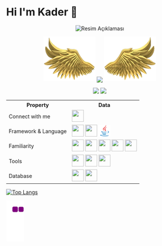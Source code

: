 # Hi I'm Kader 👋


<p align="center">
  <img src="https://media.tenor.com/knLw-Jlx8voAAAAC/welcome-to-my-profile-welcome.gif" alt="Resim Açıklaması" width="1000">
</p>

<p align="center">
  <a>
 <img height="120" width="140"src="https://raw.githubusercontent.com/muhiqsimui/muhiqsimui/main/assets/left.png"/>
  <img align="center" src="https://github-readme-streak-stats.herokuapp.com/?user=tutunamayanlar2021&show_icons=true&theme=dark" />
  <img height="120" width="140" src="https://raw.githubusercontent.com/muhiqsimui/muhiqsimui/main/assets/right.png" height="190" />
  </a>
</p>

<p align="center">
  <img src="https://github-readme-stats.vercel.app/api?username=tutunamayanlar2021&show_icons=true&theme=dark" height="190" />
  <img src="https://github-readme-stats.vercel.app/api/top-langs/?username=tutunamayanlar2021&show_icons=true&theme=dark&langs_count=6" height="190" />
</p>

<div align="center" style=" margin: 0 auto;">
  <table>
    <tr>
      <th>Property</th>
      <th>Data</th>
    </tr>
    <tr>
      <td>Connect with me</td>
      <td><a href="https://www.linkedin.com/in/kader-oral-4464331a5"><img height="32" width="32" src="https://cdn-icons-png.flaticon.com/512/174/174857.png"></a></td>
    </tr>
    <tr>
      <td>Framework & Language</td>
      <td><img height="32" width="32" src="https://cdn.simpleicons.org/swift"> <img height="32" width="32" src="https://cdn.simpleicons.org/flutter"> <img height="32" width="32" src="https://raw.githubusercontent.com/devicons/devicon/master/icons/java/java-original.svg"></td>
    </tr>
    <tr>
      <td>Familiarity</td>
      <td><img height="32" width="32" src="https://cdn.simpleicons.org/python"> <img height="32" width="32" src="https://cdn.simpleicons.org/csharp"> <img height="32" width="32" src="https://cdn.simpleicons.org/c++"> <img height="32" width="32" src="https://cdn.simpleicons.org/selenium"> <img height="32" width="32" src="https://cdn.simpleicons.org/postgresql"></td>
    </tr>
    <tr>
      <td>Tools</td>
      <td><img height="32" width="32" src="https://cdn.simpleicons.org/xcode"> <img height="32" width="32" src="https://cdn.simpleicons.org/visualstudiocode"> <img height="32" width="32" src="https://cdn.simpleicons.org/androidstudio"></td>
    </tr>
    <tr>
      <td>Database</td>
      <td><img height="32" width="32" src="https://cdn.simpleicons.org/firebase"> <img height="32" width="32" src="https://cdn.simpleicons.org/sqlite"></td>
    </tr>
  </table>
    </div>


[![Top Langs](https://github-readme-stats.vercel.app/api/top-langs/?username=tutunamayanlar2021&layout=pie&theme=dark)](https://github.com/tutunamayanlar2021/github-readme-stats)



![snake gif](https://github.com/tutunamayanlar2021/tutunamayanlar2021/blob/output/github-contribution-grid-snake.gif)
